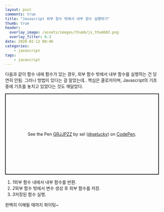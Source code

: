 ```yaml
---
layout: post
comments: true
title: "Javascript 외부 함수 밖에서 내부 함수 실행하기"
thumb: true
header:
  overlay_image: /assets/images/thumb/js_thumb02.png
  overlay_filter: 0.3
date: 2020-02-12 00:46
categories:
    - javascript
tags:
    - javascript
---
```

다음과 같이 함수 내에 함수가 있는 경우, 외부 함수 밖에서 내부 함수를 실행하는 건 당연히 안됨. 그러나 방법이 있다는 걸 알았는데.. 핵심은 클로저이며, Javascript의 기초 중에 기초를 놓치고 있었다는 것도 깨달았다.

<p class="codepen" data-height="265" data-theme-id="default" data-default-tab="html,result" data-user="selucky" data-slug-hash="GRJJPZZ" style="height: 265px; box-sizing: border-box; display: flex; align-items: center; justify-content: center; border: 2px solid; margin: 1em 0; padding: 1em;" data-pen-title="GRJJPZZ">
  <span>See the Pen <a href="https://codepen.io/selucky/pen/GRJJPZZ">
  GRJJPZZ</a> by sel (<a href="https://codepen.io/selucky">@selucky</a>)
  on <a href="https://codepen.io">CodePen</a>.</span>
</p>
<script async src="https://static.codepen.io/assets/embed/ei.js"></script>

<div class="cont-box type1 mt--normal">
  <ol class="bu-list--num type2">
    <li><em class="num">1</em>외부 함수 내에서 내부 함수를 반환.</li>
    <li><em class="num">2</em>외부 함수 밖에서 변수 생성 후 외부 함수를 저장.</li>
    <li><em class="num">3</em>저장된 함수 실행.</li>
  </ol>
</div>

완벽히 이해될 때까지 화이팅~